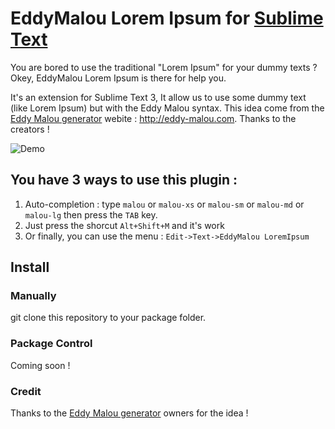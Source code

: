 # EddyMalou Lorem Ipsum for [Sublime Text](http://www.sublimetext.com)

You are bored to use the traditional "Lorem Ipsum" for your dummy texts ? Okey, EddyMalou Lorem Ipsum is there for help you.

It's an extension for Sublime Text 3, It allow us to use some dummy text (like Lorem Ipsum) but with the Eddy Malou syntax.
This idea come from the [Eddy Malou generator](http://eddy-malou.com/) webite : http://eddy-malou.com. Thanks to the creators !

![Demo](http://labs.jordane.net/img/demo-eddy-malou-lorem-ipsum.gif)


## You have 3 ways to use this plugin :

1. Auto-completion : type `malou` or `malou-xs` or `malou-sm` or `malou-md` or `malou-lg` then press the `TAB` key.
2. Just press the shorcut `Alt+Shift+M` and it's work
3. Or finally, you can use the menu : `Edit->Text->EddyMalou LoremIpsum`


## Install

### Manually

git clone this repository to your package folder.

### Package Control

Coming soon !


### Credit

Thanks to the [Eddy Malou generator](http://eddy-malou.com) owners for the idea !

